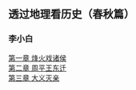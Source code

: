 ## 透过地理看历史（春秋篇）
### 李小白
[第一章 烽火戏诸侯](./透过地理看历史（春秋篇）01.html)<br>
[第二章 周平王东迁](./透过地理看历史（春秋篇）02.html)<br>
[第三章 大义灭亲](./透过地理看历史（春秋篇）03.html)<br>